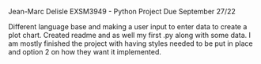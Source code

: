Jean-Marc Delisle
EXSM3949 - Python Project
Due September 27/22

Different language base and making a user input to enter data to create a plot chart. Created readme and as well my first .py along with some data.
I am mostly finished the project with having styles needed to be put in place and option 2 on how they want it implemented.